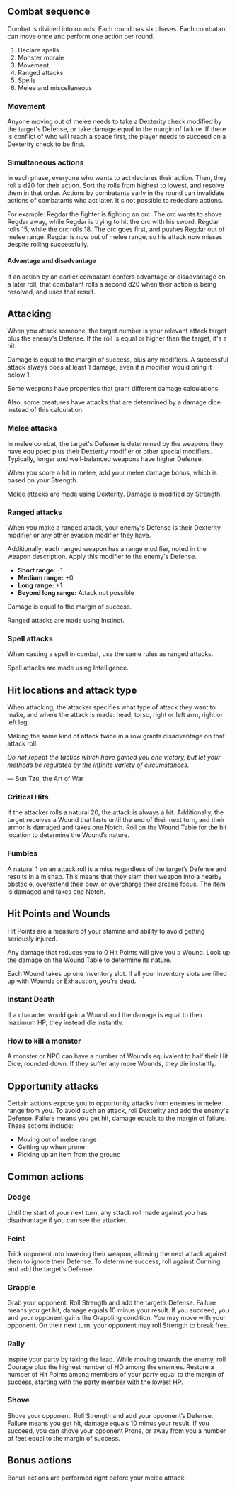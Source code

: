## Combat sequence

Combat is divided into rounds. Each round has six phases. Each combatant can move once and perform one action per round.

1. Declare spells
2. Monster morale
3. Movement
4. Ranged attacks
5. Spells
6. Melee and miscellaneous

### Movement
Anyone moving out of melee needs to take a Dexterity check modified by the target's Defense, or take damage equal to the margin of failure. If there is conflict of who will reach a space first, the player needs to succeed on a Dexterity check to be first.

### Simultaneous actions
In each phase, everyone who wants to act declares their action. Then, they roll a d20 for their action. Sort the rolls from highest to lowest, and resolve them in that order. Actions by combatants early in the round can invalidate actions of combatants who act later. It's not possible to redeclare actions.

For example: Regdar the fighter is fighting an orc. The orc wants to shove Regdar away, while Regdar is trying to hit the orc with his sword. Regdar rolls 15, while the orc rolls 18. The orc goes first, and pushes Regdar out of melee range. Regdar is now out of melee range, so his attack now misses despite rolling successfully.
#### Advantage and disadvantage
If an action by an earlier combatant confers advantage or disadvantage on a later roll, that combatant rolls a second d20 when their action is being resolved, and uses that result. 

## Attacking
When you attack someone, the target number is your relevant attack target plus the enemy's Defense. If the roll is equal or higher than the target, it's a hit. 

Damage is equal to the margin of success, plus any modifiers. A successful attack always does at least 1 damage, even if a modifier would bring it below 1.

Some weapons have properties that grant different damage calculations.

Also, some creatures have attacks that are determined by a damage dice instead of this calculation.
### Melee attacks
In melee combat, the target's Defense is determined by the weapons they have equipped plus their Dexterity modifier or other special modifiers. Typically, longer and well-balanced weapons have higher Defense. 

When you score a hit in melee, add your melee damage bonus, which is based on your Strength.

Melee attacks are made using Dexterity. Damage is modified by Strength.

### Ranged attacks
When you make a ranged attack, your enemy's Defense is their Dexterity modifier or any other evasion modifier they have. 

Additionally, each ranged weapon has a range modifier, noted in the weapon description. Apply this modifier to the enemy's Defense.

- **Short range:**  -1
- **Medium range:** +0
- **Long range:** +1
- **Beyond long range:** Attack not possible

Damage is equal to the margin of success. 

Ranged attacks are made using Instinct.

### Spell attacks
When casting a spell in combat, use the same rules as ranged attacks.

Spell attacks are made using Intelligence.

## Hit locations and attack type
When attacking, the attacker specifies what type of attack they want to make, and where the attack is made: head, torso, right or left arm, right or left leg.

Making the same kind of attack twice in a row grants disadvantage on that attack roll.

_Do not repeat the tactics which have gained you one victory, but let your methods be regulated by the infinite variety of circumstances._

— Sun Tzu, the Art of War
### Critical Hits
If the attacker rolls a natural 20, the attack is always a hit. Additionally, the target receives a Wound that lasts until the end of their next turn, and their armor is damaged and takes one Notch. Roll on the Wound Table for the hit location to determine the Wound’s nature.

### Fumbles
A natural 1 on an attack roll is a miss regardless of the target’s Defense and results in a mishap. This means that they slam their weapon into a nearby obstacle, overextend their bow, or overcharge their arcane focus. The item is damaged and takes one Notch.
## Hit Points and Wounds
Hit Points are a measure of your stamina and ability to avoid getting seriously injured.

Any damage that reduces you to 0 Hit Points will give you a Wound. Look up the damage on the Wound Table to determine its nature.

Each Wound takes up one Inventory slot. If all your inventory slots are filled up with Wounds or Exhaustion, you’re dead.
### Instant Death
If a character would gain a Wound and the damage is equal to their maximum HP, they instead die instantly.
### How to kill a monster
A monster or NPC can have a number of Wounds equivalent to half their Hit Dice, rounded down. If they suffer any more Wounds, they die instantly.

## Opportunity attacks
Certain actions expose you to opportunity attacks from enemies in melee range from you. To avoid such an attack, roll Dexterity and add the enemy's Defense. Failure means you get hit, damage equals to the margin of failure. These actions include:

- Moving out of melee range
- Getting up when prone
- Picking up an item from the ground

## Common actions
### Dodge
Until the start of your next turn, any sttack roll made against you has disadvantage if you can see the attacker.
### Feint
Trick opponent into lowering their weapon, allowing the next attack against them to ignore their Defense. To determine success, roll against Cunning and add the target's Defense.
### Grapple
Grab your opponent. Roll Strength and add the target’s Defense. Failure means you get hit, damage equals 10 minus your result. If you succeed, you and your opponent gains the Grappling condition. You may move with your opponent. On their next turn, your opponent may roll Strength to break free.
### Rally
Inspire your party by taking the lead. While moving towards the enemy, roll Courage plus the highest number of HD among the enemies. Restore a number of Hit Points among members of your party equal to the margin of success, starting with the party member with the lowest HP.
### Shove
Shove your opponent. Roll Strength and add your opponent’s Defense. Failure means you get hit, damage equals 10 minus your result. If you succeed, you can shove your opponent Prone, or away from you a number of feet equal to the margin of success.

## Bonus actions
Bonus actions are performed right before your melee atttack.
